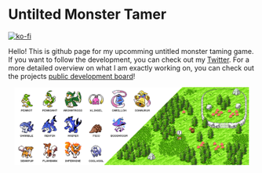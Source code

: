 # Untilted Monster Tamer

[![ko-fi](https://ko-fi.com/img/githubbutton_sm.svg)](https://ko-fi.com/Y8Y3KM23W)

Hello! This is github page for my upcomming untitled monster taming game. If you want to follow the development, you can check out my [Twitter](https://twitter.com/MariosMess). For a more detailed overview on what I am exactly working on, you can check out the projects [public development board](https://github.com/orgs/untitled-monster-tamer/projects/1)!

<p align="center">
  <img src="https://github.com/untitled-monster-tamer/.github/blob/main/images/twitter-banner.png" alt="banner" width="95%" align="center"/>
</p>
